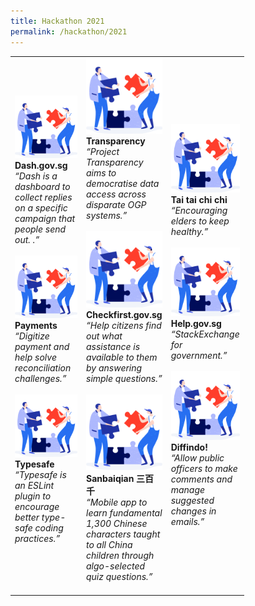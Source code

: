 ```yaml
---
title: Hackathon 2021
permalink: /hackathon/2021
---
```

<table width="300px">
<tbody>
      <td width="100px">
          <a href=""><img src="/images/solve.svg" alt="Dash.gov.sg" title="Dash.gov.sg"/></a><br /><strong>Dash.gov.sg</strong><br /><em>“Dash is a dashboard to collect replies on a specific campaign that people send out. .”</em>
          <br /><br />
          <a href=""><img src="/images/solve.svg" alt="Payments" title="Payments" /></a><br /><strong>Payments</strong><br /><em>“Digitize payment and help solve reconciliation challenges.”</em> 
          <br /><br />
          <a href=""><img src="/images/solve.svg" alt="Typesafe" title="Typesafe" /></a><br /><strong>Typesafe</strong><br /><em>“Typesafe is an ESLint plugin to encourage better type-safe coding practices.”</em> 
          <br /><br />
      </td>
      <td width="100px">
          <a href=""><img src="/images/solve.svg" alt="Transparency" title="Transparency" /></a><br /><strong>Transparency</strong><br /><em>“Project Transparency aims to democratise data access across disparate OGP systems.”</em> 
          <br /><br />
          <a href=""><img src="/images/solve.svg" alt="Checkfirst.gov.sg" title="Checkfirst.gov.sg" /></a><br /><strong>Checkfirst.gov.sg</strong><br /><em>“Help citizens find out what assistance is available to them by answering simple questions.”</em> 
          <br /><br />
          <a href=""><img src="/images/solve.svg" alt="Sanbaiqian 三百千" title="Sanbaiqian 三百千" /></a><br /><strong>Sanbaiqian 三百千</strong><br /><em>“Mobile app to learn fundamental 1,300 Chinese characters taught to all China children through algo-selected quiz questions.”</em> 
          <br /><br />
      <td width="100px">
          <a href=""><img src="/images/solve.svg" alt="Tai tai chi chi" title="Tai tai chi chi" /></a><br /><strong>Tai tai chi chi</strong><br /><em>“Encouraging elders to keep healthy.”</em> 
          <br /><br />
          <a href=""><img src="/images/solve.svg" alt="Help.gov.sg" title="Help.gov.sg" /></a><br /><strong>Help.gov.sg</strong><br /><em>“StackExchange for government.”</em> 
          <br /><br />
          <a href=""><img src="/images/solve.svg" alt="Diffindo!" title="Diffindo!" /></a><br /><strong>Diffindo!</strong><br /><em>“Allow public officers to make comments and manage suggested changes in emails.”</em> 
      </td>
</tbody>
</table>